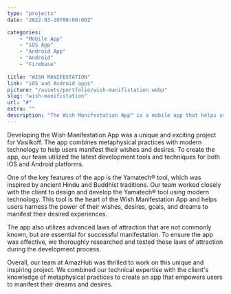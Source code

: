 ```yaml
---
type: "projects"
date: "2022-03-20T00:00:00Z"

categories: 
    - "Mobile App"
    - "iOS App"
    - "Android App"
    - "Android"
    - "Firebase"
 
title: "WISH MANIFESTATION"
link: "iOS and Android apps"
picture: "/assets/portfolio/wish-manifistation.webp"
slug: "wish-manifistation"
url: "#"
extra: ""
description: "The Wish Manifestation App™ is a mobile app that helps users manifest their desires and goals by utilizing the power of their wishes and energies."
---
```

Developing the Wish Manifestation App was a unique and exciting project for Vasilkoff. The app combines metaphysical practices with modern technology to help users manifest their wishes and desires. To create the app, our team utilized the latest development tools and techniques for both iOS and Android platforms.

One of the key features of the app is the Yamatech® tool, which was inspired by ancient Hindu and Buddhist traditions. Our team worked closely with the client to design and develop the Yamatech® tool using modern technology. This tool is the heart of the Wish Manifestation App and helps users harness the power of their wishes, desires, goals, and dreams to manifest their desired experiences.

The app also utilizes advanced laws of attraction that are not commonly known, but are essential for successful manifestation. To ensure the app was effective, we thoroughly researched and tested these laws of attraction during the development process.

Overall, our team at AmazHub was thrilled to work on this unique and inspiring project. We combined our technical expertise with the client's knowledge of metaphysical practices to create an app that empowers users to manifest their dreams and desires.